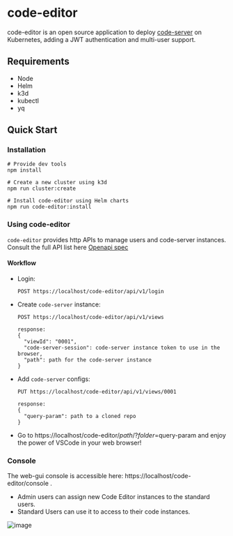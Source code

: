 # code-editor
code-editor is an open source application to deploy [code-server](https://github.com/coder/code-server) on Kubernetes, adding a JWT authentication and multi-user support.

## Requirements

- Node
- Helm
- k3d
- kubectl
- yq

## Quick Start

### Installation
  
    # Provide dev tools
    npm install

    # Create a new cluster using k3d
    npm run cluster:create

    # Install code-editor using Helm charts
    npm run code-editor:install

### Using code-editor

  `code-editor` provides http APIs to manage users and code-server instances. Consult the full API list here [Openapi spec](https://github.com/torchiaf/code-editor/blob/main/docs/openapi.yaml)

#### Workflow
  
- Login:
  ```
  POST https://localhost/code-editor/api/v1/login
  ```
- Create `code-server` instance:
  ```
  POST https://localhost/code-editor/api/v1/views

  response:
  {
    "viewId": "0001",
    "code-server-session": code-server instance token to use in the browser,
    "path": path for the code-server instance
  }
  ```
- Add `code-server` configs:
  ```
  PUT https://localhost/code-editor/api/v1/views/0001

  response:
  {
    "query-param": path to a cloned repo
  }
  ```

- Go to https://localhost/code-editor/$path/?folder=$query-param and enjoy the power of VSCode in your web browser!

### Console

  The web-gui console is accessible here: https://localhost/code-editor/console .
  - Admin users can assign new Code Editor instances to the standard users.
  - Standard Users can use it to access to their code instances.

  ![image](https://github.com/torchiaf/code-editor/assets/26394656/3b0a7911-e0e6-4706-8ba6-d8e4a384f9af)


